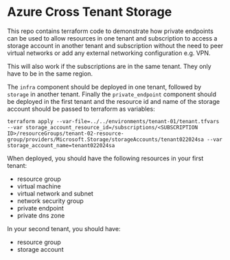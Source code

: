 # Azure Cross Tenant Storage

This repo contains terraform code to demonstrate how private endpoints can be used to allow resources in one tenant and subscription to access a storage account in another tenant and subscription without the need to peer virtual networks or add any external networking configuration e.g. VPN.

This will also work if the subscriptions are in the same tenant. They only have to be in the same region.

The `infra` component should be deployed in one tenant, followed by `storage` in another tenant. Finally the `private_endpoint` component should be deployed in the first tenant and the resource id and name of the storage account should be passed to terraform as variables:

```
terraform apply --var-file=../../environments/tenant-01/tenant.tfvars --var storage_account_resource_id=/subscriptions/<SUBSCRIPTION ID>/resourceGroups/tenant-02-resource-group/providers/Microsoft.Storage/storageAccounts/tenant022024sa --var storage_account_name=tenant022024sa
```

When deployed, you should have the following resources in your first tenant:

- resource group
- virtual machine
- virtual network and subnet
- network security group
- private endpoint
- private dns zone

In your second tenant, you should have:

- resource group
- storage account